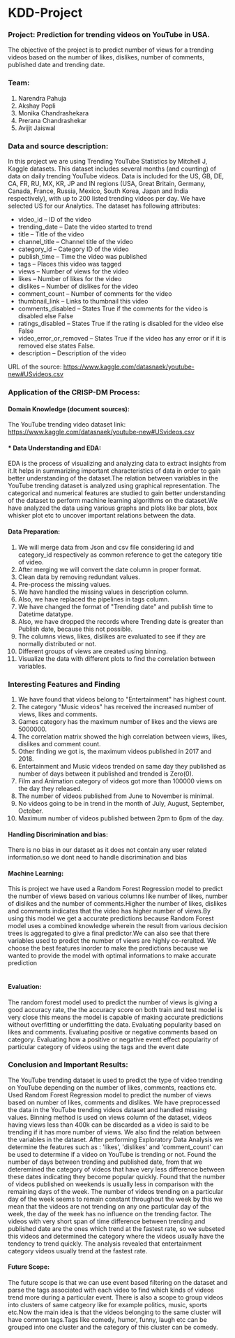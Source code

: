 # KDD-Project

### Project: Prediction for trending videos on YouTube in USA.
The objective of the project is to predict number of views for a trending videos based on the number of likes, dislikes, number of comments, published date and trending date. 

### Team:
1. Narendra Pahuja
2. Akshay Popli
3. Monika Chandrashekara
4. Prerana Chandrashekar
5. Avijit Jaiswal

### Data and source description:
In this project we are using Trending YouTube Statistics by Mitchell J, Kaggle datasets. 
This dataset includes several months (and counting) of data on daily trending YouTube videos. Data is included for the US, GB, DE, CA, FR, RU, MX, KR, JP and IN regions (USA, Great Britain, Germany, Canada, France, Russia, Mexico, South Korea, Japan and India respectively), with up to 200 listed trending videos per day. We have selected US for our Analytics.
The dataset has following attributes:
* video_id – ID of the video
* trending_date – Date the video started to trend
* title – Title of the video 
* channel_title – Channel title of the video
* category_id – Category ID of the video 
* publish_time – Time the video was published
* tags – Places this video was tagged
* views – Number of views for the video
* likes – Number of likes for the video
* dislikes – Number of dislikes for the video
* comment_count – Number of comments for the video
* thumbnail_link – Links to thumbnail this video
* comments_disabled – States True if the comments for the video is disabled else False
* ratings_disabled – States True if the rating is disabled for the video else False
* video_error_or_removed – States True if the video has any error or if it is removed else states False.
* description – Description of the video

URL of the source: https://www.kaggle.com/datasnaek/youtube-new#USvideos.csv

### Application of the CRISP-DM Process: 

#### Domain Knowledge (document sources):
The YouTube trending video dataset link: https://www.kaggle.com/datasnaek/youtube-new#USvideos.csv

#### * Data Understanding and EDA:
EDA is the process of visualizing and analyzing data to extract insights from it.It helps in summarizing important characteristics of data in order to gain better understanding of the dataset.The relation between variables in the YouTube trending dataset is analyzed using graphical representation. The categorical and numerical features are studied to gain better understanding of the dataset to perform machine learning algorithms on the dataset.We have analyzed the data using various graphs and plots like bar plots, box whisker plot etc to uncover important relations between the data.

#### Data Preparation:
1. We will merge data from Json and csv file considering id and category_id respectively as common reference to get the category title of video.
2. After merging we will convert the date column in proper format.
3. Clean data by removing redundant values.
4. Pre-process the missing values.
5. We have handled the missing values in description column.
6. Also, we have replaced the pipelines in tags column.
7. We have changed the format of "Trending date" and publish time to Datetime datatype.
8. Also, we have dropped the records where Trending date is greater than Publish date, because this not possible.
9. The columns views, likes, dislikes are evaluated to see if they are normally distributed or not.
10. Different groups of views are created using binning.
11. Visualize the data with different plots to find the correlation between variables.

### Interesting Features and Finding
1. We have found that videos belong to "Entertainment" has highest count.
2. The category "Music videos" has received the increased number of views, likes and comments.
3. Games category has the maximum number of likes and the views are 5000000.
4. The correlation matrix showed the high correlation between views, likes, dislikes and comment count.
5. Other finding we got is, the maximum videos published in 2017 and 2018.
6. Entertainment and Music videos trended on same day they published as number of days between it published and trended is Zero(0).
7. Film and Animation category of videos got more than 100000 views on the day they released.
8. The number of videos published from June to November is minimal.
9. No videos going to be in trend in the month of July, August, September, October.
10. Maximum number of videos published between 2pm to 6pm of the day.

#### Handling Discrimination and bias:
There is no bias in our dataset as it does not contain any user related information.so we dont need to handle discrimination and bias

#### Machine Learning:

This is project we have used a Random Forest Regression model to predict the number of views based on various columns like number of likes, number of dislikes and the number of comments.Higher the number of likes, dislikes and comments indicates that the video has higher number of views.By using this model we get a accurate predictions because Random Forest model uses a combined knowledge wherein the result from various decision trees is aggregated to give a final predictor.We can also see that there variables used to predict the number of views are highly co-reralted. We choose the best features inorder to make the predictions because we wanted to provide the model with optimal informations to make accurate prediction  <br><br> 

#### Evaluation:
The random forest model used to predict the number of views is giving a good accuracy rate, the the accuracy score on  both train and test model is very close this means the model is capable of making accurate predictions without overfitting or underfitting the data.
Evaluating popularity based on likes and comments.
Evaluating positive or negative comments based on category. 
Evaluating how a positive or negative event effect popularity of particular category of videos using the tags and the event date  

### Conclusion and Important Results:
The YouTube trending dataset is used to predict the type of video trending on YouTube depending on the number of likes, comments, reactions etc. 
Used Random Forest Regression model to predict the number of views based on number of likes, comments and dislikes.
We have preprocessed the data in the YouTube trending videos dataset and handled missing values. Binning method is used on views column of the dataset, videos having views less than 400k can be discarded as a video is said to be trending if it has more number of views. We also find the relation between the variables in the dataset. After performing Exploratory Data Analysis we determine the features such as : 'likes', 'dislikes' and 'comment_count' can be used to determine if a video on YouTube is trending or not.
Found the number of days between trending and published date, from that we deteremined the category of videos that have very less difference between these dates indicating they become popular quickly.
Found that the number of videos published on weekends is usually less in comparison with the remaining days of the week.
The number of videos trending on a particular day of the week seems to remain constant throughout the week by this we mean that  the videos are not trending on any  one particular day of the week, the day of the week has no influence on the trending factor.
The videos with very short span of time difference between trending and published date are the ones which trend at the fastest rate, so we subseted this videos and determined the category where the videos usually have the tendency to trend quickly. The analysis revealed that entertainment category videos usually trend at the fastest rate. 

#### Future Scope:
The future scope is that we can use event based filtering on the dataset and parse the tags associated with each video to find which kinds of videos trend more during a particular event.
There is also a scope to group videos into clusters of same catgeory like for example politics, music, sports etc.Now the main idea is that the videos belonging to the same cluster will have common tags.Tags like comedy, humor, funny, laugh etc can be grouped into one cluster and the category of this cluster can be comedy.
